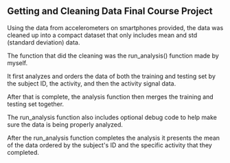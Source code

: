 Getting and Cleaning Data Final Course Project
---------------------

Using the data from accelerometers on smartphones provided, the data was cleaned up into a compact dataset that only includes mean and std (standard deviation) data. 

The function that did the cleaning was the run_analysis() function made by myself.

It first analyzes and orders the data of both the training and testing set by the subject ID, the activity, and then the activity signal data.

After that is complete, the analysis function then merges the training and testing set together.

The run_analysis function also includes optional debug code to help make sure the data is being properly analyzed.

After the run_analysis function completes the analysis it presents the mean of the data ordered by the subject's ID and the specific activity that they completed.
